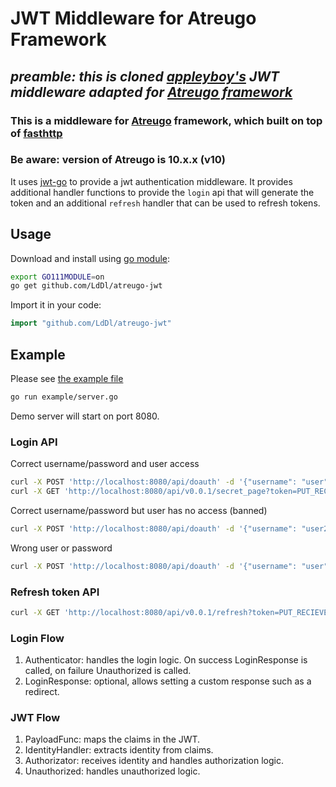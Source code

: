 # JWT Middleware for Atreugo Framework
## *preamble: this is cloned [appleyboy's](https://github.com/appleboy/gin-jwt/tree/v2.6.3) JWT middleware adapted for [Atreugo framework](https://github.com/savsgio/atreugo)*

### This is a middleware for [Atreugo](https://github.com/savsgio/atreugo) framework, which built on top of [fasthttp](https://github.com/valyala/fasthttp)

### **Be aware: version of Atreugo is 10.x.x (v10)**

It uses [jwt-go](https://github.com/dgrijalva/jwt-go) to provide a jwt authentication middleware. It provides additional handler functions to provide the `login` api that will generate the token and an additional `refresh` handler that can be used to refresh tokens.

## Usage

Download and install using [go module](https://blog.golang.org/using-go-modules):

```sh
export GO111MODULE=on
go get github.com/LdDl/atreugo-jwt
```

Import it in your code:

```go
import "github.com/LdDl/atreugo-jwt"
```

## Example

Please see [the example file](example/main.go)
```bash
go run example/server.go
```
Demo server will start on port 8080.

### Login API

Correct username/password and user access
```bash
curl -X POST 'http://localhost:8080/api/doauth' -d '{"username": "user", "password": "pass"}'
curl -X GET 'http://localhost:8080/api/v0.0.1/secret_page?token=PUT_RECIEVED_TOKEN'
```

Correct username/password but user has no access (banned)
```bash
curl -X POST 'http://localhost:8080/api/doauth' -d '{"username": "user2", "password": "pass"}'
```

Wrong user or password
```bash
curl -X POST 'http://localhost:8080/api/doauth' -d '{"username": "user", "password": "pass333"}'
```

### Refresh token API

```bash
curl -X GET 'http://localhost:8080/api/v0.0.1/refresh?token=PUT_RECIEVED_TOKEN'
```

### Login Flow

1. Authenticator: handles the login logic. On success LoginResponse is called, on failure Unauthorized is called.
2. LoginResponse: optional, allows setting a custom response such as a redirect.

### JWT Flow

1. PayloadFunc: maps the claims in the JWT.
2. IdentityHandler: extracts identity from claims.
3. Authorizator: receives identity and handles authorization logic.
4. Unauthorized: handles unauthorized logic.